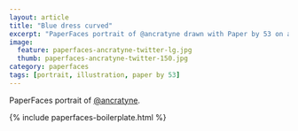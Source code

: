 ```yaml
---
layout: article
title: "Blue dress curved"
excerpt: "PaperFaces portrait of @ancratyne drawn with Paper by 53 on an iPad."
image: 
  feature: paperfaces-ancratyne-twitter-lg.jpg
  thumb: paperfaces-ancratyne-twitter-150.jpg
category: paperfaces
tags: [portrait, illustration, paper by 53]
---
```


PaperFaces portrait of [@ancratyne](http://twitter.com/ancratyne).

{% include paperfaces-boilerplate.html %}